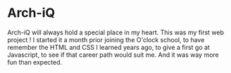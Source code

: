 # Arch-iQ

Arch-iQ will always hold a special place in my heart. This was my first web project ! I started it a month prior joining the O'clock school, to have remember the HTML and CSS I learned years ago, to give a first go at Javascript, to see if that career path would suit me. And it was way more fun than expected.